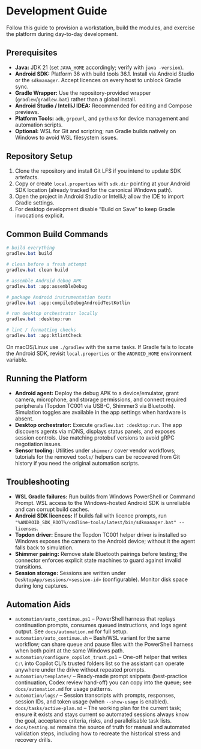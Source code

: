 # Development Guide

Follow this guide to provision a workstation, build the modules, and exercise the platform during day-to-day
development.

## Prerequisites

- **Java:** JDK 21 (set `JAVA_HOME` accordingly; verify with `java -version`).
- **Android SDK:** Platform 36 with build tools 36.1. Install via Android Studio or the `sdkmanager`. Accept licences on
  every host to unblock Gradle sync.
- **Gradle Wrapper:** Use the repository-provided wrapper (`gradlew`/`gradlew.bat`) rather than a global install.
- **Android Studio / IntelliJ IDEA:** Recommended for editing and Compose previews.
- **Platform Tools:** `adb`, `grpcurl`, and `python3` for device management and automation scripts.
- **Optional:** WSL for Git and scripting; run Gradle builds natively on Windows to avoid WSL filesystem issues.

## Repository Setup

1. Clone the repository and install Git LFS if you intend to update SDK artefacts.
2. Copy or create `local.properties` with `sdk.dir` pointing at your Android SDK location (already tracked for the
   canonical Windows path).
3. Open the project in Android Studio or IntelliJ; allow the IDE to import Gradle settings.
4. For desktop development disable “Build on Save” to keep Gradle invocations explicit.

## Common Build Commands

```powershell
# build everything
gradlew.bat build

# clean before a fresh attempt
gradlew.bat clean build

# assemble Android debug APK
gradlew.bat :app:assembleDebug

# package Android instrumentation tests
gradlew.bat :app:compileDebugAndroidTestKotlin

# run desktop orchestrator locally
gradlew.bat :desktop:run

# lint / formatting checks
gradlew.bat :app:ktlintCheck
```

On macOS/Linux use `./gradlew` with the same tasks. If Gradle fails to locate the Android SDK, revisit `local.properties`
or the `ANDROID_HOME` environment variable.

## Running the Platform

- **Android agent:** Deploy the debug APK to a device/emulator, grant camera, microphone, and storage permissions, and
  connect required peripherals (Topdon TC001 via USB-C, Shimmer3 via Bluetooth). Simulation toggles are available in the
  app settings when hardware is absent.
- **Desktop orchestrator:** Execute `gradlew.bat :desktop:run`. The app discovers agents via mDNS, displays status
  panels, and exposes session controls. Use matching protobuf versions to avoid gRPC negotiation issues.
- **Sensor tooling:** Utilities under `shimmer/` cover vendor workflows; tutorials for the removed `tools/` helpers can be
  recovered from Git history if you need the original automation scripts.

## Troubleshooting

- **WSL Gradle failures:** Run builds from Windows PowerShell or Command Prompt. WSL access to the Windows-hosted Android
  SDK is unreliable and can corrupt build caches.
- **Android SDK licences:** If builds fail with licence prompts, run
  `"%ANDROID_SDK_ROOT%/cmdline-tools/latest/bin/sdkmanager.bat" --licenses`.
- **Topdon driver:** Ensure the Topdon TC001 helper driver is installed so Windows exposes the camera to the Android
  device; without it the agent falls back to simulation.
- **Shimmer pairing:** Remove stale Bluetooth pairings before testing; the connector enforces explicit state machines to
  guard against invalid transitions.
- **Session storage:** Sessions are written under `DesktopApp/sessions/<session-id>` (configurable). Monitor disk space
  during long captures.

## Automation Aids

- `automation/auto_continue.ps1` – PowerShell harness that replays continuation prompts, consumes queued instructions,
  and logs agent output. See `docs/automation.md` for full setup.
- `automation/auto_continue.sh` – Bash/WSL variant for the same workflow; can share queue and pause files with the
  PowerShell harness when both point at the same Windows path.
- `automation/configure_copilot_trust.ps1` – One-off helper that writes `C:\` into Copilot CLI’s trusted folders list so
  the assistant can operate anywhere under the drive without repeated prompts.
- `automation/templates/` – Ready-made prompt snippets (best-practice continuation, Codex review hand-off) you can copy
  into the queue; see `docs/automation.md` for usage patterns.
- `automation/logs/` – Session transcripts with prompts, responses, session IDs, and token usage (when `--show-usage`
  is enabled).
- `docs/tasks/active-plan.md` – The working plan for the current task; ensure it exists and stays current so automated
  sessions always know the goal, acceptance criteria, risks, and parallelisable task lists.
- `docs/testing.md` remains the source of truth for manual and automated validation steps, including how to recreate the
  historical stress and recovery drills.
